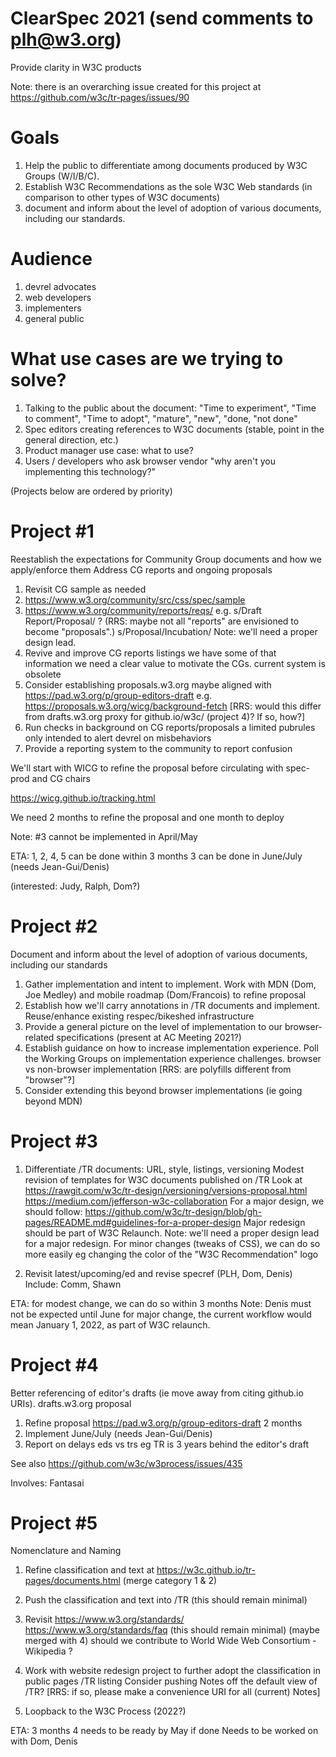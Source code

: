 # ClearSpec 2021  (send comments to plh@w3.org)

Provide clarity in W3C products
 
 Note: there is an overarching issue created for this project at
 https://github.com/w3c/tr-pages/issues/90

# Goals

1. Help the public to differentiate among documents produced by W3C Groups (W/I/B/C).
1. Establish W3C Recommendations as the sole W3C Web standards (in comparison to other types of W3C documents)
1. document and inform about the level of adoption of various documents, including our standards.

# Audience

1. devrel advocates
1. web developers
1. implementers
1. general public

# What use cases are we trying to solve?

1. Talking to the public about the document: "Time to experiment", "Time to comment", "Time to adopt", "mature", "new", "done, "not done"
1. Spec editors creating references to W3C documents (stable, point in the general direction, etc.)
1. Product manager use case: what to use?
1. Users / developers who ask browser vendor "why aren't you implementing this technology?"

(Projects below are ordered by priority)

# Project #1

Reestablish the expectations for Community Group documents and how we apply/enforce them
Address CG reports and ongoing proposals

1. Revisit CG sample as needed
  1. https://www.w3.org/community/src/css/spec/sample
  1. https://www.w3.org/community/reports/reqs/
     e.g. s/Draft Report/Proposal/ ? (RRS: maybe not all "reports" are envisioned to become "proposals".)
     s/Proposal/Incubation/
     Note: we'll need a proper design lead.
  1. Revive and improve CG reports listings
     we have some of that information
     we need a clear value to motivate the CGs.
     current system is obsolete
  1. Consider establishing proposals.w3.org
     maybe aligned with https://pad.w3.org/p/group-editors-draft
     e.g. https://proposals.w3.org/wicg/background-fetch
     [RRS: would this differ from drafts.w3.org proxy for github.io/w3c/  (project 4)?  If so, how?]
  1. Run checks in background on CG reports/proposals
     a limited pubrules only intended to alert devrel on misbehaviors
  1. Provide a reporting system to the community to report confusion  


We'll start with WICG to refine the proposal before circulating with spec-prod and CG chairs

https://wicg.github.io/tracking.html

We need 2 months to refine the proposal and one month to deploy

Note: #3 cannot be implemented in April/May
 
ETA:
 1, 2, 4, 5 can be done within 3 months
 3 can be done in June/July (needs Jean-Gui/Denis)

 (interested: Judy, Ralph, Dom?)

# Project #2

Document and inform about the level of adoption of various documents, including our standards

1. Gather implementation and intent to implement.
     Work with MDN (Dom, Joe Medley) and mobile roadmap (Dom/Francois) to refine proposal
1. Establish how we'll carry annotations in /TR documents and implement. Reuse/enhance existing respec/bikeshed infrastructure
1. Provide a general picture on the level of implementation to our browser-related specifications (present at AC Meeting 2021?)
1. Establish guidance on how to increase implementation experience.
     Poll the Working Groups on implementation experience challenges.
     browser vs non-browser implementation [RRS: are polyfills different from "browser"?]
1. Consider extending this beyond browser implementations (ie going beyond MDN)

# Project #3

1. Differentiate /TR documents: URL, style, listings, versioning
  Modest revision of templates for W3C documents published on /TR
    Look at
     https://rawgit.com/w3c/tr-design/versioning/versions-proposal.html
     https://medium.com/jefferson-w3c-collaboration
  For a major design, we should follow:
    https://github.com/w3c/tr-design/blob/gh-pages/README.md#guidelines-for-a-proper-design
    Major redesign should be part of W3C Relaunch.
       Note: we'll need a proper design lead for a major redesign.
  For minor changes (tweaks of CSS), we can do so more easily
    eg changing the color of the "W3C Recommendation" logo

1. Revisit latest/upcoming/ed and revise specref (PLH, Dom, Denis)
  Include: Comm, Shawn

ETA:
 for modest change, we can do so within 3 months
   Note: Denis must not be expected until June
 for major change, the current workflow would mean January 1, 2022, as part
   of W3C relaunch.

# Project #4

Better referencing of editor's drafts (ie move away from citing github.io URIs). drafts.w3.org proposal

1. Refine proposal
      https://pad.w3.org/p/group-editors-draft
   2 months
1. Implement
  June/July (needs Jean-Gui/Denis)
1. Report on delays eds vs trs
  eg TR is 3 years behind the editor's draft
   
See also https://github.com/w3c/w3process/issues/435
   
Involves: Fantasai

# Project #5

Nomenclature and Naming

1. Refine classification and text at
     https://w3c.github.io/tr-pages/documents.html
    (merge category 1 & 2)

1. Push the classification and text into /TR
     (this should remain minimal)

1. Revisit https://www.w3.org/standards/
   https://www.w3.org/standards/faq
   (this should remain minimal)
       (maybe merged with 4)
       should we contribute to
         World Wide Web Consortium - Wikipedia ?

1. Work with website redesign project to further adopt the classification
      in public pages
       /TR listing
        Consider pushing Notes off the default view of /TR?
        [RRS: if so, please make a convenience URI for all (current) Notes]

1. Loopback to the W3C Process (2022?)

 ETA: 3 months
    4 needs to be ready by May if done
    Needs to be worked on with Dom, Denis
